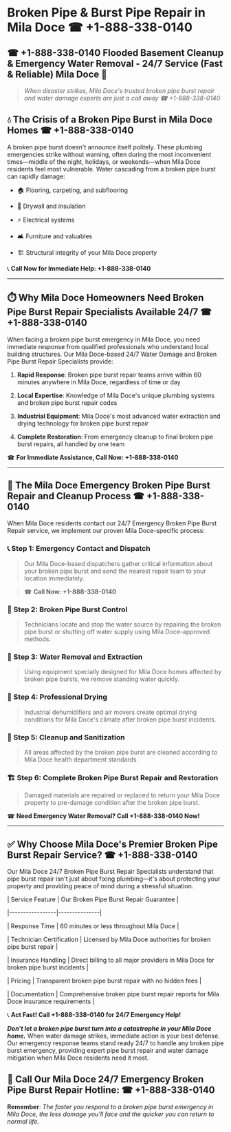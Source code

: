 # Broken Pipe & Burst Pipe Repair in Mila Doce ☎ +1-888-338-0140  
## ☎ +1-888-338-0140 Flooded Basement Cleanup & Emergency Water Removal - 24/7 Service (Fast & Reliable) Mila Doce 🚨  

> *When disaster strikes, Mila Doce's trusted broken pipe burst repair and water damage experts are just a call away ☎ +1-888-338-0140*  

## 💧 The Crisis of a Broken Pipe Burst in Mila Doce Homes ☎ +1-888-338-0140  

A broken pipe burst doesn't announce itself politely. These plumbing emergencies strike without warning, often during the most inconvenient times—middle of the night, holidays, or weekends—when Mila Doce residents feel most vulnerable. Water cascading from a broken pipe burst can rapidly damage:  

* 🏠 Flooring, carpeting, and subflooring  
* 🧱 Drywall and insulation  
* ⚡ Electrical systems  
* 🛋️ Furniture and valuables  
* 🏗️ Structural integrity of your Mila Doce property  

📞 **Call Now for Immediate Help: +1-888-338-0140**  

---  

## ⏱️ Why Mila Doce Homeowners Need Broken Pipe Burst Repair Specialists Available 24/7 ☎ +1-888-338-0140  

When facing a broken pipe burst emergency in Mila Doce, you need immediate response from qualified professionals who understand local building structures. Our Mila Doce-based 24/7 Water Damage and Broken Pipe Burst Repair Specialists provide:  

1. **Rapid Response**: Broken pipe burst repair teams arrive within 60 minutes anywhere in Mila Doce, regardless of time or day  
2. **Local Expertise**: Knowledge of Mila Doce's unique plumbing systems and broken pipe burst repair codes  
3. **Industrial Equipment**: Mila Doce's most advanced water extraction and drying technology for broken pipe burst repair  
4. **Complete Restoration**: From emergency cleanup to final broken pipe burst repairs, all handled by one team  

☎ **For Immediate Assistance, Call Now: +1-888-338-0140**  

---  

## 🔧 The Mila Doce Emergency Broken Pipe Burst Repair and Cleanup Process ☎ +1-888-338-0140  

When Mila Doce residents contact our 24/7 Emergency Broken Pipe Burst Repair service, we implement our proven Mila Doce-specific process:  

### 📞 Step 1: Emergency Contact and Dispatch  
> Our Mila Doce-based dispatchers gather critical information about your broken pipe burst and send the nearest repair team to your location immediately.  
> ☎ **Call Now: +1-888-338-0140**  

### 🚿 Step 2: Broken Pipe Burst Control  
> Technicians locate and stop the water source by repairing the broken pipe burst or shutting off water supply using Mila Doce-approved methods.  

### 🌊 Step 3: Water Removal and Extraction  
> Using equipment specially designed for Mila Doce homes affected by broken pipe bursts, we remove standing water quickly.  

### 💨 Step 4: Professional Drying  
> Industrial dehumidifiers and air movers create optimal drying conditions for Mila Doce's climate after broken pipe burst incidents.  

### 🧼 Step 5: Cleanup and Sanitization  
> All areas affected by the broken pipe burst are cleaned according to Mila Doce health department standards.  

### 🏗️ Step 6: Complete Broken Pipe Burst Repair and Restoration  
> Damaged materials are repaired or replaced to return your Mila Doce property to pre-damage condition after the broken pipe burst.  

☎ **Need Emergency Water Removal? Call +1-888-338-0140 Now!**  

---  

## ✅ Why Choose Mila Doce's Premier Broken Pipe Burst Repair Service? ☎ +1-888-338-0140  

Our Mila Doce 24/7 Broken Pipe Burst Repair Specialists understand that pipe burst repair isn't just about fixing plumbing—it's about protecting your property and providing peace of mind during a stressful situation.  

| Service Feature | Our Broken Pipe Burst Repair Guarantee |  
|-----------------|---------------|  
| Response Time | 60 minutes or less throughout Mila Doce |  
| Technician Certification | Licensed by Mila Doce authorities for broken pipe burst repair |  
| Insurance Handling | Direct billing to all major providers in Mila Doce for broken pipe burst incidents |  
| Pricing | Transparent broken pipe burst repair with no hidden fees |  
| Documentation | Comprehensive broken pipe burst repair reports for Mila Doce insurance requirements |  

📞 **Act Fast! Call +1-888-338-0140 for 24/7 Emergency Help!**  

***Don't let a broken pipe burst turn into a catastrophe in your Mila Doce home.*** When water damage strikes, immediate action is your best defense. Our emergency response teams stand ready 24/7 to handle any broken pipe burst emergency, providing expert pipe burst repair and water damage mitigation when Mila Doce residents need it most.  

## 📱 Call Our Mila Doce 24/7 Emergency Broken Pipe Burst Repair Hotline: ☎ +1-888-338-0140  

**Remember**: *The faster you respond to a broken pipe burst emergency in Mila Doce, the less damage you'll face and the quicker you can return to normal life.*